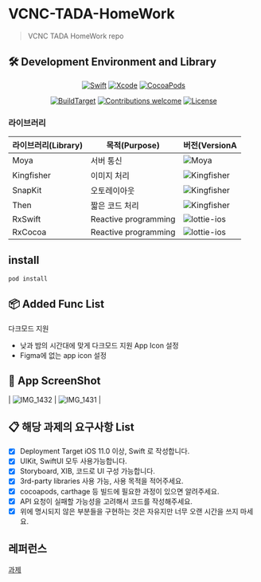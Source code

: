 # VCNC-TADA-HomeWork
> VCNC TADA HomeWork repo

## 🛠 Development Environment and Library

<div align="center">
  
[![Swift](https://img.shields.io/badge/swift-v5.3-orange?logo=swift)](https://developer.apple.com/kr/swift/)
[![Xcode](https://img.shields.io/badge/xcode-v12.4-blue?logo=xcode)](https://developer.apple.com/kr/xcode/)
[![CocoaPods](https://img.shields.io/badge/CocoaPods-v1.10.0-blue?logo=CocoaPods)](https://cocoapods.org/)

[![BuildTarget](https://img.shields.io/badge/BuildTarget-iOS11.0-skyblue?logo=Apple)](https://developer.apple.com/kr/xcode/)
[![Contributions welcome](https://img.shields.io/badge/contributions-welcome-orange.svg)](https://github.com/Odyflame/VCNC-TADA)
[![License](https://img.shields.io/badge/license-MIT-blue.svg)](https://opensource.org/licenses/MIT)

</div>

### 라이브러리

| 라이브러리(Library)    | 목적(Purpose)             | 버전(VersionA                                                 |
| ------------------- | ------------------------ | ------------------------------------------------------------ |
| Moya                | 서버 통신                  | ![Moya](https://img.shields.io/badge/Moya-14.0.0-orange) |
| Kingfisher          | 이미지 처리                 | ![Kingfisher](https://img.shields.io/badge/Kingfisher-6.0.1-yellow) |
| SnapKit             | 오토레이아웃                | ![Kingfisher](https://img.shields.io/badge/SnapKit-5.0.1-black) |
| Then                | 짧은 코드 처리              | ![Kingfisher](https://img.shields.io/badge/Then-2.7.0-white) |
| RxSwift             | Reactive programming     | ![lottie-ios](https://img.shields.io/badge/RxSwift-5.1.2-green) |
| RxCocoa             | Reactive programming     | ![lottie-ios](https://img.shields.io/badge/RxCocoa-5.1.1-skyblue) |

## install

```
pod install
```

## 📦 Added Func List
다크모드 지원
* 낮과 밤의 시간대에 맞게 다크모드 지원
App Icon 설정
* Figma에 없는 app icon 설정

## 📸 App ScreenShot
| ![IMG_1432](https://user-images.githubusercontent.com/44191131/121837144-e4b1e780-cd0f-11eb-9f1b-288c76b4b0d6.PNG) | ![IMG_1431](https://user-images.githubusercontent.com/44191131/121837153-e7acd800-cd0f-11eb-9282-d83780437cca.PNG) |


## 📋 해당 과제의 요구사항 List
- [x] Deployment Target iOS 11.0 이상, Swift 로 작성합니다.
- [x] UIKit, SwiftUI 모두 사용가능합니다. 
- [x] Storyboard, XIB, 코드로 UI 구성 가능합니다.
- [x] 3rd-party libraries 사용 가능, 사용 목적을 적어주세요.
- [x] cocoapods, carthage 등 빌드에 필요한 과정이 있으면 알려주세요.
- [x] API 요청이 실패할 가능성을 고려해서 코드를 작성해주세요.
- [x] 위에 명시되지 않은 부분들을 구현하는 것은 자유지만 너무 오랜 시간을 쓰지 마세요.

## 레퍼런스
[과제](https://www.notion.so/VCNC-96c83e2a04fd4ae9adcb3246fc2ef2e6)
